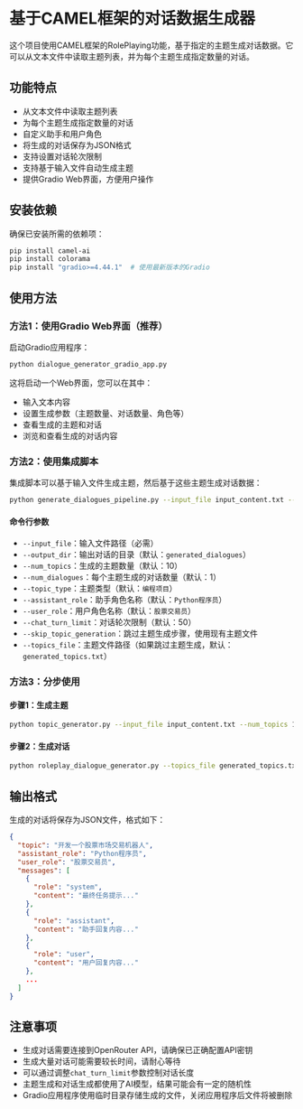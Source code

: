 # 基于CAMEL框架的对话数据生成器

这个项目使用CAMEL框架的RolePlaying功能，基于指定的主题生成对话数据。它可以从文本文件中读取主题列表，并为每个主题生成指定数量的对话。

## 功能特点

- 从文本文件中读取主题列表
- 为每个主题生成指定数量的对话
- 自定义助手和用户角色
- 将生成的对话保存为JSON格式
- 支持设置对话轮次限制
- 支持基于输入文件自动生成主题
- 提供Gradio Web界面，方便用户操作

## 安装依赖

确保已安装所需的依赖项：

```bash
pip install camel-ai
pip install colorama
pip install "gradio>=4.44.1"  # 使用最新版本的Gradio
```

## 使用方法

### 方法1：使用Gradio Web界面（推荐）

启动Gradio应用程序：

```bash
python dialogue_generator_gradio_app.py
```

这将启动一个Web界面，您可以在其中：
- 输入文本内容
- 设置生成参数（主题数量、对话数量、角色等）
- 查看生成的主题和对话
- 浏览和查看生成的对话内容

### 方法2：使用集成脚本

集成脚本可以基于输入文件生成主题，然后基于这些主题生成对话数据：

```bash
python generate_dialogues_pipeline.py --input_file input_content.txt --num_topics 10 --num_dialogues 3 --output_dir generated_dialogues
```

#### 命令行参数

- `--input_file`：输入文件路径（必需）
- `--output_dir`：输出对话的目录（默认：`generated_dialogues`）
- `--num_topics`：生成的主题数量（默认：10）
- `--num_dialogues`：每个主题生成的对话数量（默认：1）
- `--topic_type`：主题类型（默认：`编程项目`）
- `--assistant_role`：助手角色名称（默认：`Python程序员`）
- `--user_role`：用户角色名称（默认：`股票交易员`）
- `--chat_turn_limit`：对话轮次限制（默认：50）
- `--skip_topic_generation`：跳过主题生成步骤，使用现有主题文件
- `--topics_file`：主题文件路径（如果跳过主题生成，默认：`generated_topics.txt`）

### 方法3：分步使用

#### 步骤1：生成主题

```bash
python topic_generator.py --input_file input_content.txt --num_topics 10 --output_file generated_topics.txt --topic_type "编程项目"
```

#### 步骤2：生成对话

```bash
python roleplay_dialogue_generator.py --topics_file generated_topics.txt --num_dialogues 3 --output_dir generated_dialogues
```

## 输出格式

生成的对话将保存为JSON文件，格式如下：

```json
{
  "topic": "开发一个股票市场交易机器人",
  "assistant_role": "Python程序员",
  "user_role": "股票交易员",
  "messages": [
    {
      "role": "system",
      "content": "最终任务提示..."
    },
    {
      "role": "assistant",
      "content": "助手回复内容..."
    },
    {
      "role": "user",
      "content": "用户回复内容..."
    },
    ...
  ]
}
```

## 注意事项

- 生成对话需要连接到OpenRouter API，请确保已正确配置API密钥
- 生成大量对话可能需要较长时间，请耐心等待
- 可以通过调整`chat_turn_limit`参数控制对话长度
- 主题生成和对话生成都使用了AI模型，结果可能会有一定的随机性
- Gradio应用程序使用临时目录存储生成的文件，关闭应用程序后文件将被删除